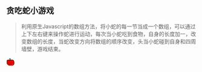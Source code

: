 ## 贪吃蛇小游戏
> 利用原生Javascript的数组方法，将小蛇的每一节当成一个数组，可以通过上下左右键来操作蛇进行运动，每次当小蛇吃到食物，自身的长度加一，改变数组的长度，当蛇改变方向将数组的顺序改变，头当小蛇碰到自身和四周墙壁，游戏结束。

![image](https://github.com/1998101919/snake/blob/master/img/apple.png)
